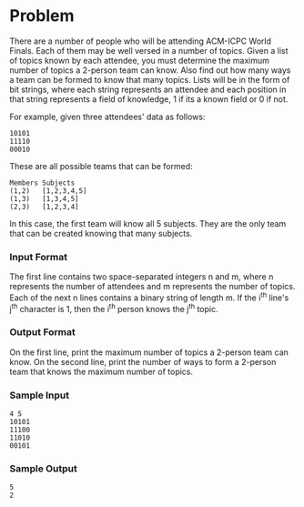 # Problem
There are a number of people who will be attending ACM-ICPC World Finals. Each of them may be well versed in a number of topics. Given a list of topics known by each attendee, you must determine the maximum number of topics a 2-person team can know. Also find out how many ways a team can be formed to know that many topics. Lists will be in the form of bit strings, where each string represents an attendee and each position in that string represents a field of knowledge, 1 if its a known field or 0 if not.

For example, given three attendees' data as follows:
```
10101
11110
00010
```
These are all possible teams that can be formed:
```
Members Subjects
(1,2)   [1,2,3,4,5]
(1,3)   [1,3,4,5]
(2,3)   [1,2,3,4]
```
In this case, the first team will know all 5 subjects. They are the only team that can be created knowing that many subjects.
### Input Format
The first line contains two space-separated integers n and m, where n represents the number of attendees and m represents the number of topics.
Each of the next n lines contains a binary string of length m. If the i<sup>th</sup> line's j<sup>th</sup> character is 1, then the i<sup>th</sup> person knows the j<sup>th</sup> topic.
### Output Format
On the first line, print the maximum number of topics a 2-person team can know. 
On the second line, print the number of ways to form a 2-person team that knows the maximum number of topics.
### Sample Input
```
4 5
10101
11100
11010
00101
```
### Sample Output
```
5
2
```